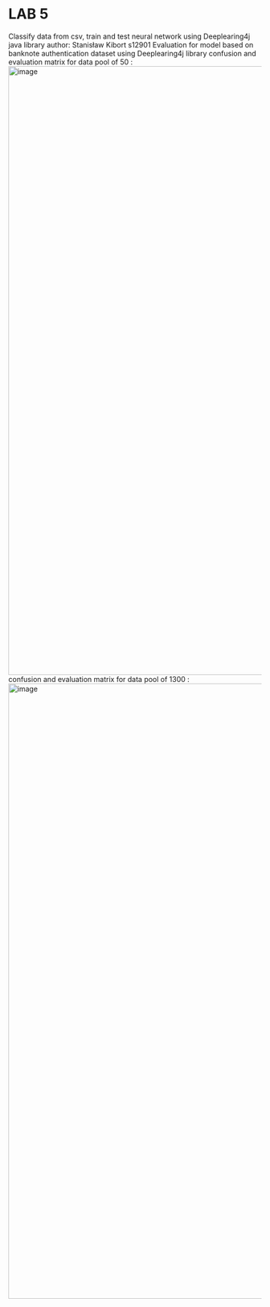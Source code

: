# LAB 5 
Classify data from csv, train and test neural network using Deeplearing4j java library
author: Stanisław Kibort s12901
Evaluation for model based on banknote authentication dataset using Deeplearing4j library
confusion and evaluation matrix for data pool of 50 :
<img width="1211" alt="image" src="https://github.com/stanlet145/NAIWinterSemester/assets/57921350/8ac7991f-2433-412c-b955-31c041817cea">
confusion and evaluation matrix for data pool of 1300 :
<img width="1224" alt="image" src="https://github.com/stanlet145/NAIWinterSemester/assets/57921350/82321a8e-5df4-4eb8-8a23-ec9372e7b548">


